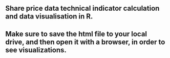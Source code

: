  ## Share price data technical indicator calculation and data visualisation in R. 
 
 ## Make sure to save the html file to your local drive, and then open it with a browser, in order to see visualizations.
